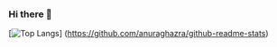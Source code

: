 ### Hi there 👋
[![Top Langs](https://github-readme-stats.vercel.app/api/top-langs/?username=trimscash&layout=compact)]
(https://github.com/anuraghazra/github-readme-stats)
